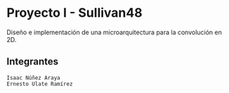 # Proyecto I - Sullivan48

Diseño e implementación de una microarquitectura para la convolución en 2D.

## Integrantes ## 

    Isaac Núñez Araya
    Ernesto Ulate Ramírez